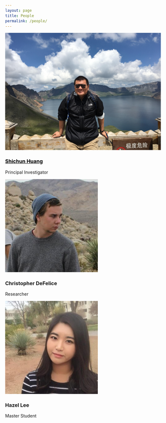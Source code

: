 ```yaml
---
layout: page
title: People
permalink: /people/
---
```


<div class="row">
  <div class="col-md-4" markdown="1">
   <a href="{{ site.baseurl }}/shichun-huang/"><img src="/assets/images/sh.jpg" class="img-fluid" alt="SH" /></a>
  </div>
  <div class="col-md-8" markdown="1">
  <h3><a href="{{ site.baseurl }}/shichun-huang/" style="color:#000;">Shichun Huang</a></h3>
  <p>Principal Investigator</p>
  </div>
  <div class="col-md-4" markdown="1">
   <img src="/assets/images/cd.jpg" class="img-fluid" alt="CD" />
  </div>
  <div class="col-md-8" markdown="1">
  <h3>Christopher DeFelice</h3>
  <p>Researcher</p>
  </div>
  <div class="col-md-4" markdown="1">
   <img src="/assets/images/HL.jpg" class="img-fluid" alt="HL" />
  </div>
  <div class="col-md-8" markdown="1">
  <h3>Hazel Lee</h3>
  <p>Master Student</p>
  </div>
  
</div>
